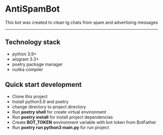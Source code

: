 # AntiSpamBot
This bot was created to clean tg chats from spam and advertising messages

---

## Technology stack
- python 3.9+
- aiogram 3.3+
- poetry package manager
- nuitka compiler

## Quick start development
- Clone this project
- Install python3.9 and poetry
- change directory to project directory
- Run **poetry shell** for create virtual environment
- Run **poetry install** for install project dependencies
- Create **BOT_TOKEN** environment variable with bot token from BotFather
- Run **poetry run python3 main.py** for run project